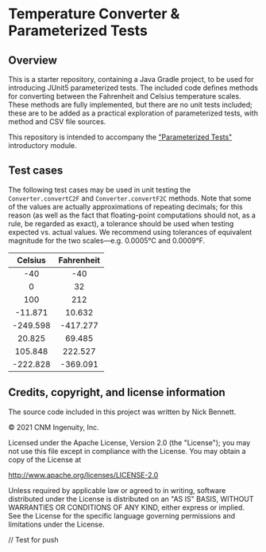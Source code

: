 # Temperature Converter & Parameterized Tests

## Overview

This is a starter repository, containing a Java Gradle project, to be used for introducing JUnit5 parameterized tests. The included code defines methods for converting between the Fahrenheit and Celsius temperature scales. These methods are fully implemented, but there are no unit tests included; these are to be added as a practical exploration of parameterized tests, with method and CSV file sources.

This repository is intended to accompany the ["Parameterized Tests"](https://ddc-java.github.io/parameterized-tests/) introductory module.

## Test cases

The following test cases may be used in unit testing the `Converter.convertC2F` and `Converter.convertF2C` methods. Note that some of the values are actually approximations of repeating decimals; for this reason (as well as the fact that floating-point computations should not, as a rule, be regarded as exact), a tolerance should be used when testing expected vs. actual values. We recommend using tolerances of equivalent magnitude for the two scales&mdash;e.g. 0.0005&deg;C and 0.0009&deg;F.

| Celsius | Fahrenheit |
|:-------:|:----------:|
| -40 | -40 |
| 0 | 32 |
| 100 | 212 |
| -11.871 | 10.632 |
| -249.598 | -417.277 |
| 20.825 | 69.485 |
| 105.848 | 222.527 |
| -222.828 | -369.091 |

## Credits, copyright, and license information

The source code included in this project was written by Nick Bennett.

&copy; 2021 CNM Ingenuity, Inc.

Licensed under the Apache License, Version 2.0 (the "License");
you may not use this file except in compliance with the License.
You may obtain a copy of the License at

<http://www.apache.org/licenses/LICENSE-2.0>

Unless required by applicable law or agreed to in writing, software
distributed under the License is distributed on an "AS IS" BASIS,
WITHOUT WARRANTIES OR CONDITIONS OF ANY KIND, either express or implied.
See the License for the specific language governing permissions and
limitations under the License.

// Test for push
